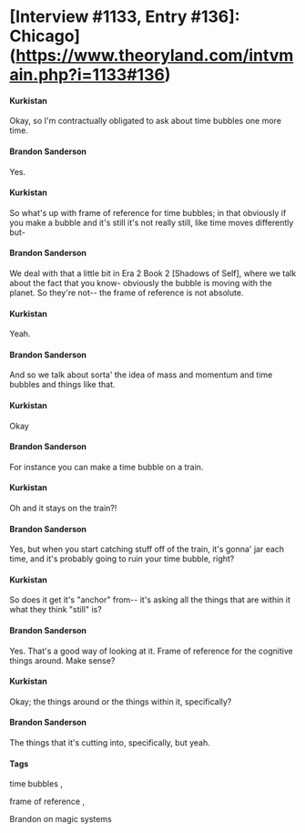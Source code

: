# [Interview #1133, Entry #136]: Chicago](https://www.theoryland.com/intvmain.php?i=1133#136)

#### Kurkistan

Okay, so I'm contractually obligated to ask about time bubbles one more time.

#### Brandon Sanderson

Yes.

#### Kurkistan

So what's up with frame of reference for time bubbles; in that obviously if you make a bubble and it's still it's not really still, like time moves differently but-

#### Brandon Sanderson

We deal with that a little bit in Era 2 Book 2 [Shadows of Self], where we talk about the fact that you know- obviously the bubble is moving with the planet. So they're not-- the frame of reference is not absolute.

#### Kurkistan

Yeah.

#### Brandon Sanderson

And so we talk about sorta' the idea of mass and momentum and time bubbles and things like that.

#### Kurkistan

Okay

#### Brandon Sanderson

For instance you can make a time bubble on a train.

#### Kurkistan

Oh and it stays on the train?!

#### Brandon Sanderson

Yes, but when you start catching stuff off of the train, it's gonna' jar each time, and it's probably going to ruin your time bubble, right?

#### Kurkistan

So does it get it's "anchor" from-- it's asking all the things that are within it what they think "still" is?

#### Brandon Sanderson

Yes. That's a good way of looking at it. Frame of reference for the cognitive things around. Make sense?

#### Kurkistan

Okay; the things around or the things within it, specifically?

#### Brandon Sanderson

The things that it's cutting into, specifically, but yeah.

#### Tags

time bubbles
,

frame of reference
,

Brandon on magic systems

